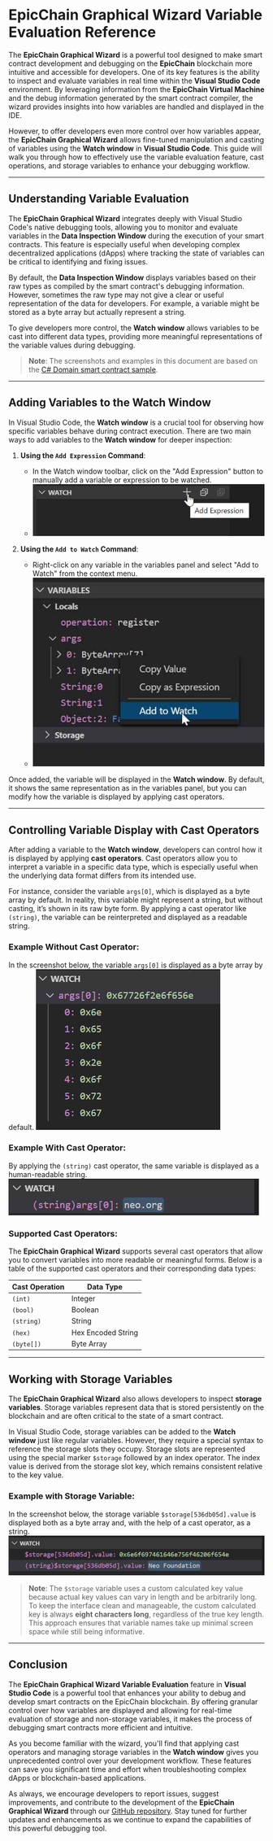 # EpicChain Graphical Wizard Variable Evaluation Reference

The **EpicChain Graphical Wizard** is a powerful tool designed to make smart contract development and debugging on the **EpicChain** blockchain more intuitive and accessible for developers. One of its key features is the ability to inspect and evaluate variables in real time within the **Visual Studio Code** environment. By leveraging information from the **EpicChain Virtual Machine** and the debug information generated by the smart contract compiler, the wizard provides insights into how variables are handled and displayed in the IDE. 

However, to offer developers even more control over how variables appear, the **EpicChain Graphical Wizard** allows fine-tuned manipulation and casting of variables using the **Watch window** in **Visual Studio Code**. This guide will walk you through how to effectively use the variable evaluation feature, cast operations, and storage variables to enhance your debugging workflow.

---

## Understanding Variable Evaluation

The **EpicChain Graphical Wizard** integrates deeply with Visual Studio Code's native debugging tools, allowing you to monitor and evaluate variables in the **Data Inspection Window** during the execution of your smart contracts. This feature is especially useful when developing complex decentralized applications (dApps) where tracking the state of variables can be critical to identifying and fixing issues.

By default, the **Data Inspection Window** displays variables based on their raw types as compiled by the smart contract's debugging information. However, sometimes the raw type may not give a clear or useful representation of the data for developers. For example, a variable might be stored as a byte array but actually represent a string.

To give developers more control, the **Watch window** allows variables to be cast into different data types, providing more meaningful representations of the variable values during debugging.

> **Note**: The screenshots and examples in this document are based on the [C# Domain smart contract sample](https://github.com/ngdseattle/domain-sample).

---

## Adding Variables to the Watch Window

In Visual Studio Code, the **Watch window** is a crucial tool for observing how specific variables behave during contract execution. There are two main ways to add variables to the **Watch window** for deeper inspection:

1. **Using the `Add Expression` Command**:
   - In the Watch window toolbar, click on the "Add Expression" button to manually add a variable or expression to be watched.
   - ![add expression](images/add-expression.png)

2. **Using the `Add to Watch` Command**:
   - Right-click on any variable in the variables panel and select "Add to Watch" from the context menu.
   - ![add to watch](images/add-to-watch.png)

Once added, the variable will be displayed in the **Watch window**. By default, it shows the same representation as in the variables panel, but you can modify how the variable is displayed by applying cast operators.

---

## Controlling Variable Display with Cast Operators

After adding a variable to the **Watch window**, developers can control how it is displayed by applying **cast operators**. Cast operators allow you to interpret a variable in a specific data type, which is especially useful when the underlying data format differs from its intended use. 

For instance, consider the variable `args[0]`, which is displayed as a byte array by default. In reality, this variable might represent a string, but without casting, it’s shown in its raw byte form. By applying a cast operator like `(string)`, the variable can be reinterpreted and displayed as a readable string.

### Example Without Cast Operator:
In the screenshot below, the variable `args[0]` is displayed as a byte array by default.
![watch window example without cast operator](images/watch-window-no-cast.png)

### Example With Cast Operator:
By applying the `(string)` cast operator, the same variable is displayed as a human-readable string.
![watch window example with string cast operator](images/watch-window-str-cast.png)

### Supported Cast Operators:
The **EpicChain Graphical Wizard** supports several cast operators that allow you to convert variables into more readable or meaningful forms. Below is a table of the supported cast operators and their corresponding data types:

| Cast Operation | Data Type          |
| -------------- | ------------------ |
| `(int)`        | Integer            |
| `(bool)`       | Boolean            |
| `(string)`     | String             |
| `(hex)`        | Hex Encoded String |
| `(byte[])`     | Byte Array         |

---

## Working with Storage Variables

The **EpicChain Graphical Wizard** also allows developers to inspect **storage variables**. Storage variables represent data that is stored persistently on the blockchain and are often critical to the state of a smart contract.

In Visual Studio Code, storage variables can be added to the **Watch window** just like regular variables. However, they require a special syntax to reference the storage slots they occupy. Storage slots are represented using the special marker `$storage` followed by an index operator. The index value is derived from the storage slot key, which remains consistent relative to the key value.

### Example with Storage Variable:
In the screenshot below, the storage variable `$storage[536db05d].value` is displayed both as a byte array and, with the help of a cast operator, as a string.
![watch window example with string cast operator](images/watch-window-storage.png)

> **Note**: The `$storage` variable uses a custom calculated key value because actual key values can vary in length and be arbitrarily long. To keep the interface clean and manageable, the custom calculated key is always **eight characters long**, regardless of the true key length. This approach ensures that variable names take up minimal screen space while still being informative.

---

## Conclusion

The **EpicChain Graphical Wizard Variable Evaluation** feature in **Visual Studio Code** is a powerful tool that enhances your ability to debug and develop smart contracts on the EpicChain blockchain. By offering granular control over how variables are displayed and allowing for real-time evaluation of storage and non-storage variables, it makes the process of debugging smart contracts more efficient and intuitive.

As you become familiar with the wizard, you'll find that applying cast operators and managing storage variables in the **Watch window** gives you unprecedented control over your development workflow. These features can save you significant time and effort when troubleshooting complex dApps or blockchain-based applications.

As always, we encourage developers to report issues, suggest improvements, and contribute to the development of the **EpicChain Graphical Wizard** through our [GitHub repository](https://github.com/epicchainlabs/epicchain-graphical-wizard/issues). Stay tuned for further updates and enhancements as we continue to expand the capabilities of this powerful debugging tool.
